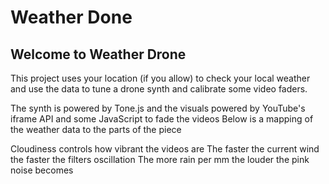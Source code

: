 # Weather Done

## Welcome to Weather Drone
This project uses your location (if you allow) to check your local weather and use the data to tune a drone synth and calibrate some video faders.


The synth is powered by Tone.js and the visuals powered by YouTube's iframe API and some JavaScript to fade the videos
Below is a mapping of the weather data to the parts of the piece

Cloudiness controls how vibrant the videos are
The faster the current wind the faster the filters oscillation
The more rain per mm the louder the pink noise becomes

